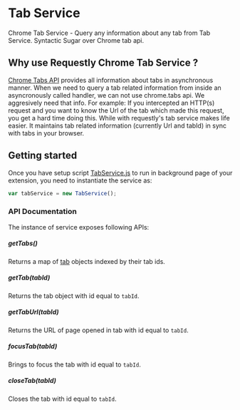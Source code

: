 # Tab Service
Chrome Tab Service - Query any information about any tab from Tab Service. Syntactic Sugar over Chrome tab api.

## Why use Requestly Chrome Tab Service ?
[Chrome Tabs API](https://developer.chrome.com/extensions/tabs) provides all information about tabs in asynchronous manner.
When we need to query a tab related information from inside an asyncronously called handler, we can not use chrome.tabs api.
We aggresively need that info. For example: If you intercepted an HTTP(s) request and you want to know the Url of the tab which made
this request, you get a hard time doing this. While with requestly's tab service makes life easier.
It maintains tab related information (currently Url and tabId) in sync with tabs in your browser.

## Getting started
Once you have setup script [TabService.js](https://github.com/requestly/tab-service/blob/master/src/js/TabService.js)
to run in background page of your extension, you need to instantiate the service as:

```js
var tabService = new TabService();
```

### API Documentation
The instance of service exposes following APIs:

##### getTabs()
Returns a map of [tab](https://developer.chrome.com/extensions/tabs#type-Tab) objects indexed by their tab ids.

##### getTab(tabId)
Returns the tab object with id equal to `tabId`.

##### getTabUrl(tabId)
Returns the URL of page opened in tab with id equal to `tabId`.

##### focusTab(tabId)
Brings to focus the tab with id equal to `tabId`.

##### closeTab(tabId)
Closes the tab with id equal to `tabId`.


